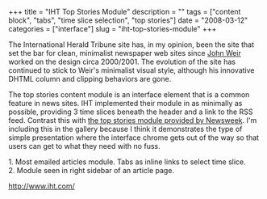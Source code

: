 +++
title = "IHT Top Stories Module"
description = ""
tags = ["content block", "tabs", "time slice selection", "top stories"]
date = "2008-03-12"
categories = ["interface"]
slug = "iht-top-stories-module"
+++


<p>The International Herald Tribune site has, in my opinion, been the site that set the bar for clean, minimalist newspaper web sites since <a href="http://www.smokinggun.com/gallery.php">John Weir</a> worked on the design circa 2000/2001. The evolution of the site has continued to stick to Weir's minimalist visual style, although his innovative DHTML column and clipping behaviors are gone.</p>
<p>The top stories content module is an interface element that is a common feature in news sites. IHT implemented their module in as minimally as possible, providing 3 time slices beneath the header and a link to the RSS feed. Contrast this with <a href="newsweek-top-10-module.html">the top stories module provided by Newsweek</a>. I'm including this in the gallery because I think it demonstrates the type of simple presentation where the interface chrome gets out of the way so that users can get to what they need with no fuss.</p>
<div id="screens-full" class="clear"><div class="caption">1. Most emailed articles module. Tabs as inline links to select time slice.</div><div class="fullimg clear"><a href="//media.konigi.com/interface/iht-topstories-1.png" class="group" rel="group" title="1. Most emailed articles module. Tabs as inline links to select time slice."><img src="//media.konigi.com/interface/iht-topstories-1.png" alt="" class="img-responsive"></a></div></div><div id="screens-full" class="clear"><div class="caption">2. Module seen in right sidebar of an article page.</div><div class="fullimg clear"><a href="//media.konigi.com/interface/iht-topstories-2.png" class="group" rel="group" title="2. Module seen in right sidebar of an article page."><img src="//media.konigi.com/interface/iht-topstories-2.png" alt="" class="img-responsive"></a></div></div>        
<p><a href="http://www.iht.com/">http://www.iht.com/</a></p>

